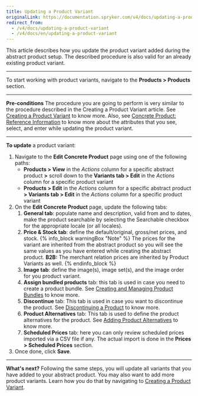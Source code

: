```yaml
---
title: Updating a Product Variant
originalLink: https://documentation.spryker.com/v4/docs/updating-a-product-variant
redirect_from:
  - /v4/docs/updating-a-product-variant
  - /v4/docs/en/updating-a-product-variant
---
```


This article describes how you update the product variant added during the abstract product setup.
The described procedure is also valid for an already existing product variant. 
***
To start working with product variants, navigate to the **Products > Products** section.
***
**Pre-conditions**
The procedure you are going to perform is very similar to the procedure described in the Creating a Product Variant article. See  [Creating a Product Variant](/docs/scos/dev/user-guides/202001.0/back-office-user-guide/products/products/concrete-products/creating-a-product-variant.html) to know more. Also, see [Concrete Product: Reference Information](/docs/scos/dev/user-guides/202001.0/back-office-user-guide/products/products/references/concrete-product-reference-information.html) to know more about the attributes that you see, select, and enter while updating the product variant.
***
**To update** a product variant:
1. Navigate to the **Edit Concrete Product** page using one of the following paths:
   * **Products > View** in the _Actions_ column for a specific abstract product **>** scroll down to the **Variants tab > Edit** in the _Actions_ column for a specific product variant
    * **Products > Edit** in the _Actions_ column for a specific abstract product **> Variants tab > Edit** in the _Actions_ column for a specific product variant
2. On the **Edit Concrete Product** page, update the following tabs: 
    1. **General tab**: populate name and description, valid from and to dates, make the product searchable by selecting the Searchable checkbox for the appropriate locale (or all locales).
    2. **Price & Stock tab**: define the default/original, gross/net prices, and stock.
    {% info_block warningBox "Note" %}
The prices for the variant are inherited from the abstract product so you will see the same values as you have entered while creating the abstract product. **B2B:** The merchant relation prices are inherited by Product Variants as well. 
{% endinfo_block %}
    3. **Image tab**: define the image(s), image set(s), and the image order for you product variant.
    4. **Assign bundled products** tab: this tab is used in case you need to create a product bundle. See [Creating and Managing Product Bundles](/docs/scos/dev/user-guides/202001.0/back-office-user-guide/products/products/managing-products/creating-and-managing-product-bundles.html) to know more.
    5. **Discontinue** tab: This tab is used in case you want to discontinue the product. See [Discontinuing a Product](/docs/scos/dev/user-guides/202001.0/back-office-user-guide/products/products/managing-products/discontinuing-a-product.html) to know more.
    6. **Product Alternatives** tab: This tab is used to define the product alternatives for the product. See [Adding Product Alternatives](/docs/scos/dev/user-guides/202001.0/back-office-user-guide/products/products/managing-products/adding-product-alternatives.html) to know more.
    7. **Scheduled Prices** tab: here you can only review scheduled prices imported via a CSV file if any. The actual import is done in the **Prices > Scheduled Prices** section.
3. Once done, click **Save**.
***
**What's next?**
Following the same steps, you will update all variants that you have added to your abstract product.
You may also want to add more product variants. Learn how you do that by navigating to [Creating a Product Variant](/docs/scos/dev/user-guides/202001.0/back-office-user-guide/products/products/concrete-products/creating-a-product-variant.html). 

